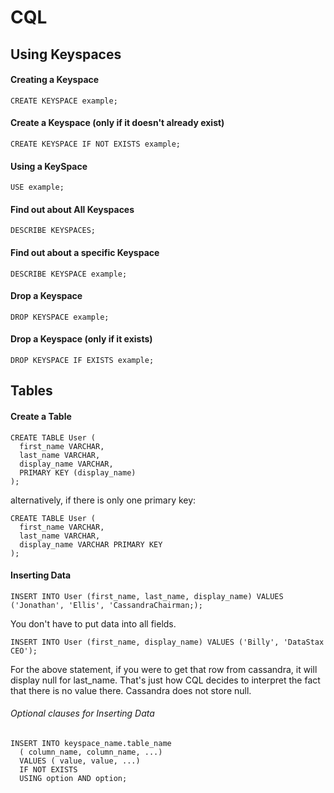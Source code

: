 CQL
===

## Using Keyspaces

#### Creating a Keyspace
```
CREATE KEYSPACE example;
```

#### Create a Keyspace (only if it doesn't already exist)
```
CREATE KEYSPACE IF NOT EXISTS example;
```

#### Using a KeySpace
```
USE example;
```

#### Find out about All Keyspaces
```
DESCRIBE KEYSPACES;
```

#### Find out about a specific Keyspace
```
DESCRIBE KEYSPACE example;
```

#### Drop a Keyspace
```
DROP KEYSPACE example;
```

#### Drop a Keyspace (only if it exists)
```
DROP KEYSPACE IF EXISTS example;
```

## Tables

#### Create a Table
```
CREATE TABLE User ( 
  first_name VARCHAR,
  last_name VARCHAR,
  display_name VARCHAR,
  PRIMARY KEY (display_name)
);
```
alternatively, if there is only one primary key:
```
CREATE TABLE User ( 
  first_name VARCHAR,
  last_name VARCHAR,
  display_name VARCHAR PRIMARY KEY
);
```

#### Inserting Data
```
INSERT INTO User (first_name, last_name, display_name) VALUES ('Jonathan', 'Ellis', 'CassandraChairman;);
```
You don't have to put data into all fields.
```
INSERT INTO User (first_name, display_name) VALUES ('Billy', 'DataStax CEO');
```
For the above statement, if you were to get that row from cassandra, it will display null for last_name. That's just how CQL decides to interpret the fact that there is no value there. Cassandra does not store null.

###### Optional clauses for Inserting Data
```
INSERT INTO keyspace_name.table_name 
  ( column_name, column_name, ...)
  VALUES ( value, value, ...) 
  IF NOT EXISTS
  USING option AND option;
  ```
